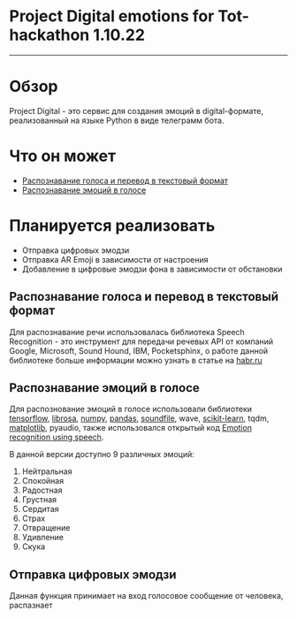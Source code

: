 # Project Digital emotions for Tot-hackathon 1.10.22
____

# Обзор
Project Digital - это сервис для создания эмоций в digital-формате, реализованный на языке Python в виде телеграмм бота.


# Что он может
- [Распознавание голоса и перевод в текстовый формат](https://github.com/dying-dwg/Digital_emotions#Распознавание-голоса-и-перевод-в-текстовый-формат)
- [Распознавание эмоций в голосе](https://github.com/dying-dwg/Digital_emotions#Распознавание-эмоций-в-голосе)

# Планируется реализовать
- Отправка цифровых эмодзи
- Отправка AR Emoji в зависимости от настроения
- Добавление в цифровые эмодзи фона в зависимости от обстановки




## Распознавание голоса и перевод в текстовый формат
Для распознавание речи использовалась библиотека Speech Recognition - это инструмент для передачи речевых API от компаний Google, Microsoft, Sound Hound, IBM, Pocketsphinx, о работе данной библиотеке больше информации можно узнать в статье на [habr.ru](https://habr.com/ru/post/577806/)

## Распознавание эмоций в голосе
Для распознование эмоций в голосе использовали библиотеки [tensorflow](https://pypi.org/project/tensorflow/), [librosa](https://pypi.org/project/librosa/), [numpy](https://pypi.org/project/numpy/), [pandas](https://pypi.org/project/pandas/), [soundfile](https://pypi.org/project/soundfile/0.9.0/), wave, [scikit-learn](https://pypi.org/project/scikit-learn/0.24.2/), tqdm, [matplotlib](https://pypi.org/project/matplotlib/2.2.3/), pyaudio, также использовался открытый код [Emotion recognition using speech](https://github.com/x4nth055/emotion-recognition-using-speech).

В данной версии доступно 9 различных эмоций: 
1. Нейтральная
2. Спокойная
3. Радостная
4. Грустная
5. Сердитая
6. Страх
7. Отвращение
8. Удивление
9. Скука

## Отправка цифровых эмодзи
Данная функция принимает на вход голосовое сообщение от человека, распазнает 
